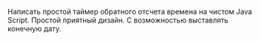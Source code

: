 Написать простой таймер обратного отсчета времена на чистом Java Script. 
Простой приятный дизайн.
С возможностью выставлять конечную дату.

